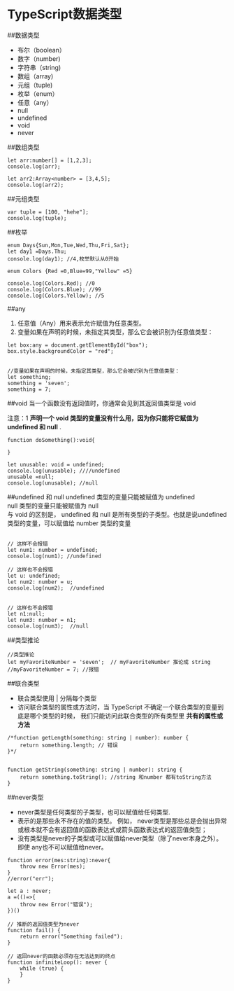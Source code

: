 # TypeScript数据类型

##数据类型
- 布尔（boolean）
- 数字（number)
- 字符串（string)
- 数组（array)
- 元组（tuple)
- 枚举（enum）
- 任意（any）
- null
- undefined
- void
- never 

##数组类型

```
let arr:number[] = [1,2,3];
console.log(arr);

let arr2:Array<number> = [3,4,5];
console.log(arr2);
```


##元组类型

```
var tuple = [100, "hehe"];
console.log(tuple);
```

##枚举

```
enum Days{Sun,Mon,Tue,Wed,Thu,Fri,Sat};
let day1 =Days.Thu;
console.log(day1); //4,枚举默认从0开始

enum Colors {Red =0,Blue=99,"Yellow" =5}

console.log(Colors.Red); //0
console.log(Colors.Blue); //99
console.log(Colors.Yellow); //5
```

##any
1. 任意值（Any）用来表示允许赋值为任意类型。   
2. 变量如果在声明的时候，未指定其类型，那么它会被识别为任意值类型：

```
let box:any = document.getElementById("box");
box.style.backgroundColor = "red";


//变量如果在声明的时候，未指定其类型，那么它会被识别为任意值类型：
let something;
something = 'seven';
something = 7;
```


##void 
当一个函数没有返回值时，你通常会见到其返回值类型是 void    

注意：1  __声明一个 void 类型的变量没有什么用，因为你只能将它赋值为 undefined 和 null__ .

```
function doSomething():void{

}

let unusable: void = undefined;
console.log(unusable); ////undefined
unusable =null;
console.log(unusable); //null
```


##undefined 和 null
undefined 类型的变量只能被赋值为 undefined    
null 类型的变量只能被赋值为 null   
与 void 的区别是， undefined 和 null 是所有类型的子类型。也就是说undefined 类型的变量，可以赋值给 number 类型的变量   

```

// 这样不会报错
let num1: number = undefined;
console.log(num1); //undefined

// 这样也不会报错
let u: undefined;
let num2: number = u;
console.log(num2);  //undefined


// 这样也不会报错
let n1:null;
let num3: number = n1;
console.log(num3);  //null
```

 

##类型推论

```
//类型推论
let myFavoriteNumber = 'seven';  // myFavoriteNumber 推论成 string
//myFavoriteNumber = 7; //报错
```

##联合类型
- 联合类型使用 | 分隔每个类型
- 访问联合类型的属性或方法时，当 TypeScript 不确定一个联合类型的变量到底是哪个类型的时候，
  我们只能访问此联合类型的所有类型里 __共有的属性或方法__

```
/*function getLength(something: string | number): number {
    return something.length; // 错误
}*/


function getString(something: string | number): string {
    return something.toString(); //string 和number 都有toString方法
}
```


##never类型
- never类型是任何类型的子类型，也可以赋值给任何类型.
- 表示的是那些永不存在的值的类型。 例如， never类型是那些总是会抛出异常或根本就不会有返回值的函数表达式或箭头函数表达式的返回值类型；    
- 没有类型是never的子类型或可以赋值给never类型（除了never本身之外）。 即使 any也不可以赋值给never。  
 
```
function error(mes:string):never{
    throw new Error(mes);
}
//error("err");

let a : never;
a =(()=>{
    throw new Error("错误");
})()

// 推断的返回值类型为never
function fail() {
    return error("Something failed");
}

// 返回never的函数必须存在无法达到的终点
function infiniteLoop(): never {
    while (true) {
    }
}
```






